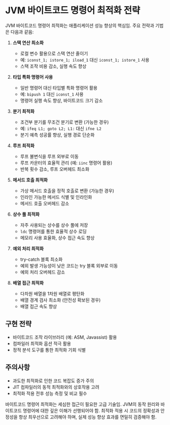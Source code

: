 # JVM 바이트코드 명령어 최적화 전략

JVM 바이트코드 명령어 최적화는 애플리케이션 성능 향상의 핵심임. 주요 전략과 기법은 다음과 같음:

1. **스택 연산 최소화**
   - 로컬 변수 활용으로 스택 연산 줄이기
   - 예: `iconst_1; istore_1; iload_1` 대신 `iconst_1; istore_1` 사용
   - 스택 조작 비용 감소, 실행 속도 향상

2. **타입 특화 명령어 사용**
   - 일반 명령어 대신 타입별 특화 명령어 활용
   - 예: `bipush 1` 대신 `iconst_1` 사용
   - 명령어 실행 속도 향상, 바이트코드 크기 감소

3. **분기 최적화**
   - 조건부 분기를 무조건 분기로 변환 (가능한 경우)
   - 예: `ifeq L1; goto L2; L1:` 대신 `ifne L2`
   - 분기 예측 성공률 향상, 실행 경로 단순화

4. **루프 최적화**
   - 루프 불변식을 루프 외부로 이동
   - 루프 카운터의 효율적 관리 (예: `iinc` 명령어 활용)
   - 반복 횟수 감소, 루프 오버헤드 최소화

5. **메서드 호출 최적화**
   - 가상 메서드 호출을 정적 호출로 변환 (가능한 경우)
   - 인라인 가능한 메서드 식별 및 인라인화
   - 메서드 호출 오버헤드 감소

6. **상수 풀 최적화**
   - 자주 사용되는 상수를 상수 풀에 저장
   - `ldc` 명령어를 통한 효율적 상수 로딩
   - 메모리 사용 효율화, 상수 접근 속도 향상

7. **예외 처리 최적화**
   - try-catch 블록 최소화
   - 예외 발생 가능성이 낮은 코드는 try 블록 외부로 이동
   - 예외 처리 오버헤드 감소

8. **배열 접근 최적화**
   - 다차원 배열을 1차원 배열로 평탄화
   - 배열 경계 검사 최소화 (안전성 확보된 경우)
   - 배열 접근 속도 향상

## 구현 전략

- 바이트코드 조작 라이브러리 (예: ASM, Javassist) 활용
- 컴파일러 최적화 옵션 적극 활용
- 정적 분석 도구를 통한 최적화 기회 식별

## 주의사항

- 과도한 최적화로 인한 코드 복잡도 증가 주의
- JIT 컴파일러의 동적 최적화와의 상호작용 고려
- 최적화 적용 전후 성능 측정 및 비교 필수

바이트코드 명령어 최적화는 세심한 접근이 필요한 고급 기술임. JVM의 동작 원리와 바이트코드 명령어에 대한 깊은 이해가 선행되어야 함. 최적화 적용 시 코드의 정확성과 안정성을 항상 최우선으로 고려해야 하며, 실제 성능 향상 효과를 면밀히 검증해야 함.
